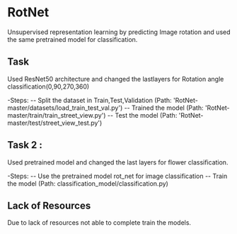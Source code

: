 # RotNet
Unsupervised representation learning by predicting Image rotation and used the same pretrained model for classification.

## Task 
Used ResNet50 architecture and changed the lastlayers for Rotation angle classification(0,90,270,360)

-Steps:
 -- Split the dataset in Train,Test,Validation (Path: 'RotNet-master/datasets/load_train_test_val.py')
 -- Trained the model (Path: 'RotNet-master/train/train_street_view.py')
 -- Test the model (Path: 'RotNet-master/test/street_view_test.py')

## Task 2 : 
Used pretrained model and changed the last layers for flower classification.

-Steps:
 -- Use the pretrained model rot_net for image classification
 -- Train the model (Path: classification_model/classification.py)

## Lack of Resources
Due to lack of resources not able to complete train the models.
